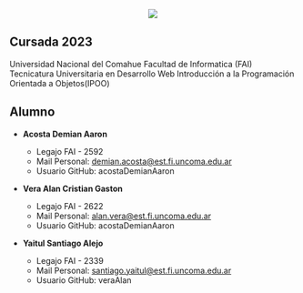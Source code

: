 <p align="center">
  <img src="https://i.postimg.cc/jdMhhYmM/Portada.png" />
</p>

## Cursada 2023

Universidad Nacional del Comahue
Facultad de Informatica (FAI)
Tecnicatura Universitaria en Desarrollo Web
Introducción a la Programación Orientada a Objetos(IPOO)

## Alumno

- **Acosta Demian Aaron**
  - Legajo FAI - 2592
  - Mail Personal: demian.acosta@est.fi.uncoma.edu.ar
  - Usuario GitHub: acostaDemianAaron

- **Vera Alan Cristian Gaston**
  - Legajo FAI - 2622
  - Mail Personal: alan.vera@est.fi.uncoma.edu.ar
  - Usuario GitHub: acostaDemianAaron
 
- **Yaitul Santiago Alejo**
  - Legajo FAI - 2339
  - Mail Personal: santiago.yaitul@est.fi.uncoma.edu.ar
  - Usuario GitHub: veraAlan
